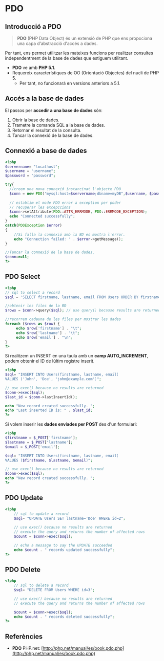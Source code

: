 # PDO 

## Introducció a PDO

> **PDO** (PHP Data Object) és un extensió de PHP que ens propociona una capa d'abstracció d'accés a dades.

 Per tant, ens permet utilitzar les mateixes funcions per realitzar consultes independentment de la base de dades que estiguem utilitant.

* **PDO** ve amb **PHP 5.1**.
* Requereix característiques de OO (Orientació Objectes) del nucli de PHP 5.
  * Per tant, no funcionarà en versions anteriors a 5.1.

## Accés a la base de dades
  
El passos per **accedir a una base de dades** són:

1. Obrir la base de dades.
2. Trametre la comanda SQL a la base de dades.
3. Retornar el resultat de la consulta.
4. Tancar la connexió de la base de dades.

## Connexió a base de dades

```php
<?php
$servername= "localhost";
$username = "username";
$password = "password";

try{
  //creem una nova connexió instancinat l'objecte PDO
  $conn = new PDO("mysql:host=$servername;dbname=myDB",$username, $password);
  
  // establim el mode PDO error a exception per poder
  // recuperar les excepccions
  $conn->setAttribute(PDO::ATTR_ERRMODE, PDO::ERRMODE_EXCEPTION);
  echo "Connected successfully";
}
catch(PDOException $error)
{
	//Si falla la connexió amb la BD es mostra l'error.
	echo "Connection failed: " . $error->getMessage();
}

//Tancar la connexió de la base de dades.
$conn=null;
?>
```

## PDO Select

```php
<?php
// sql to select a record
$sql = 'SELECT firstname, lastname, email FROM Users ORDER BY firstname';

//obtenir les files de la BD
$rows = $conn->query($sql);	// use query() because results are returned

//recorrem cadauna de les files per mostrar les dades
foreach ($rows as $row) {
	 echo $row['firstname'] . "\t";
	 echo $row['lastname'] . "\t";
	 echo $row['email'] . "\n";
}
?>
```

Si realitzem un INSERT en una taula amb un **camp AUTO_INCREMENT**, podem obtenir el ID de lúltim registre inserit.

```php
<?php
$sql= "INSERT INTO Users(firstname, lastname, email)
VALUES ('John', 'Doe', 'john@example.com')";

// use exec() because no results are returned
$conn->exec($sql);
$last_id = $conn->lastInsertId();

echo "New record created successfully. ";
echo "Last inserted ID is: " . $last_id;
?>
```

Si volem inserir les **dades enviades per POST** des d'un formulari:

```php
<?php
$firstname = $_POST['firstname'];
$lastname = $_POST['lastname'];
$email = $_POST['email'];

$sql= "INSERT INTO Users(firstname, lastname, email)
VALUES ($firstname, $lastname, $email)";

// use exec() because no results are returned
$conn->exec($sql);
echo "New record created successfully. ";
?>
```

## PDO Update
```php
<?php
	// sql to update a record
	$sql= "UPDATE Users SET lastname='Doe' WHERE id=2";
	
	// use exec() because no results are returned
	// execute the query and returns the number of affected rows
	$count = $conn->exec($sql);

	// echo a message to say the UPDATE succeeded
	echo $count . " records updated successfully";
?>
```

## PDO Delete

```php
<?php
	// sql to delete a record
	$sql= "DELETE FROM Users WHERE id=3";

	// use exec() because no results are returned
	// execute the query and returns the number of affected rows

	$count = $conn->exec($sql);
	echo $count . " records deleted successfully";
?>
```


## Referències

* **PDO** PHP.net: [http://php.net/manual/es/book.pdo.php](http://php.net/manual/es/book.pdo.php)